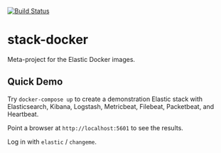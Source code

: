 [![Build Status](https://travis-ci.org/elastic/stack-docker.svg?branch=master)](https://travis-ci.org/elastic/stack-docker)

# stack-docker
Meta-project for the Elastic Docker images.

## Quick Demo
Try `docker-compose up` to create a demonstration Elastic stack with
Elasticsearch, Kibana, Logstash, Metricbeat, Filebeat, Packetbeat, and Heartbeat.

Point a browser at `http://localhost:5601` to see the results.

Log in with `elastic` / `changeme`.

